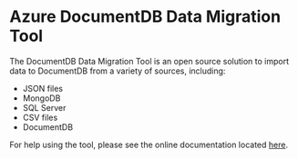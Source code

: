 # Azure DocumentDB Data Migration Tool
The DocumentDB Data Migration Tool is an open source solution to import data to DocumentDB from a variety of sources, including:
* JSON files
* MongoDB
* SQL Server
* CSV files
* DocumentDB

For help using the tool, please see the online documentation located [here](http://azure.microsoft.com/en-us/documentation/articles/documentdb-import-data/).
